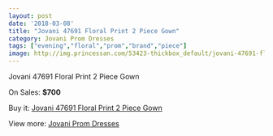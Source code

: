 ```yaml
---
layout: post
date: '2018-03-08'
title: "Jovani 47691 Floral Print 2 Piece Gown"
category: Jovani Prom Dresses
tags: ["evening","floral","prom","brand","piece"]
image: http://img.princessan.com/53423-thickbox_default/jovani-47691-floral-print-2-piece-gown.jpg
---
```

Jovani 47691 Floral Print 2 Piece Gown

On Sales: **$700**
<a href="https://www.princessan.com/en/jovani-prom-dresses/24049-jovani-47691-floral-print-2-piece-gown.html"><amp-img layout="responsive" width="600" height="600" src="//img.princessan.com/53423-thickbox_default/jovani-47691-floral-print-2-piece-gown.jpg" alt="Jovani 47691 Floral Print 2 Piece Gown 0" /></a>
<a href="https://www.princessan.com/en/jovani-prom-dresses/24049-jovani-47691-floral-print-2-piece-gown.html"><amp-img layout="responsive" width="600" height="600" src="//img.princessan.com/53425-thickbox_default/jovani-47691-floral-print-2-piece-gown.jpg" alt="Jovani 47691 Floral Print 2 Piece Gown 1" /></a>
<a href="https://www.princessan.com/en/jovani-prom-dresses/24049-jovani-47691-floral-print-2-piece-gown.html"><amp-img layout="responsive" width="600" height="600" src="//img.princessan.com/53424-thickbox_default/jovani-47691-floral-print-2-piece-gown.jpg" alt="Jovani 47691 Floral Print 2 Piece Gown 2" /></a>

Buy it: [Jovani 47691 Floral Print 2 Piece Gown](https://www.princessan.com/en/jovani-prom-dresses/24049-jovani-47691-floral-print-2-piece-gown.html "Jovani 47691 Floral Print 2 Piece Gown")

View more: [Jovani Prom Dresses](https://www.princessan.com/en/207-jovani-prom-dresses "Jovani Prom Dresses")